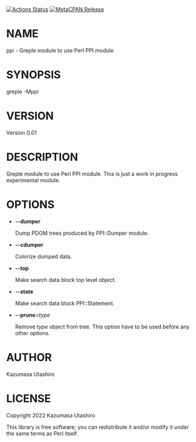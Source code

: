 [![Actions Status](https://github.com/kaz-utashiro/greple-ppi/workflows/test/badge.svg)](https://github.com/kaz-utashiro/greple-ppi/actions) [![MetaCPAN Release](https://badge.fury.io/pl/App-Greple-ppi.svg)](https://metacpan.org/release/App-Greple-ppi)
# NAME

ppi - Greple module to use Perl PPI module

# SYNOPSIS

greple -Mppi

# VERSION

Version 0.01

# DESCRIPTION

Greple module to use Perl PPI module.  This is just a work in
progress experimental module.

# OPTIONS

- **--dumper**

    Dump PDOM trees produced by PPI::Dumper module.

- **--cdumper**

    Colorize dumped data.

- **--top**

    Make search data block top level object.

- **--state**

    Make search data block PPI::Statement.

- **--prune**=_type_

    Remove _type_ object from tree.  This option have to be used before
    any other options.

# AUTHOR

Kazumasa Utashiro

# LICENSE

Copyright 2022 Kazumasa Utashiro

This library is free software; you can redistribute it and/or modify
it under the same terms as Perl itself.
